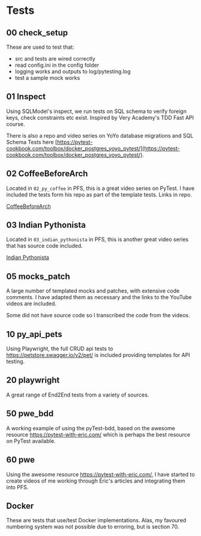 # Tests
 
## 00 check_setup

These are used to test that:

- src and tests are wired correctly
- read config.ini in the config folder
- logging works and outputs to log/pytesting.log
- test a sample mock works

## 01 Inspect

Using SQLModel's inspect, we run tests on SQL schema to verify foreign keys, check constraints etc exist. Inspired by Very Academy's TDD Fast API course.

There is also a repo and video series on YoYo database migrations and SQL Schema Tests here [https://pytest-cookbook.com/toolbox/docker_postgres_yoyo_pytest/](https://pytest-cookbook.com/toolbox/docker_postgres_yoyo_pytest/).

## 02 CoffeeBeforeArch 

Located in `02_py_coffee` in PFS, this is a great video series on PyTest. I have included the tests form his repo as part of the template tests. Links in repo.

[CoffeeBeforeArch](https://www.youtube.com/playlist?list=PLxNPSjHT5qvuZ_JT1bknzrS8YqLiMjNpS)

## 03 Indian Pythonista

Located in `03_indian_pythonista` in PFS, this is another great video series that has source code included.

[Indian Pythonista](https://www.youtube.com/playlist?list=PLyb_C2HpOQSBWGekd7PfhHnb9GnqDgrxS)

## 05 mocks_patch

A large number of templated mocks and patches, with extensive code comments. I have adapted them as necessary and the links to the YouTube videos are included.

Some did not have source code so I transcribed the code from the videos.

## 10 py_api_pets

Using Playwright, the full CRUD api tests to https://petstore.swagger.io/v2/pet/ is included providing templates for API testing.

## 20 playwright

A great range of End2End tests from a variety of sources.

## 50 pwe_bdd

A working example of using the pyTest-bdd, based on the awesome resource https://pytest-with-eric.com/ which is perhaps the best resource on PyTest available.

## 60 pwe

Using the awesome resource https://pytest-with-eric.com/, I have started to create videos of me working through Eric's articles and integrating them into PFS.

## Docker

These are tests that use/test Docker implementations. Alas, my favoured numbering system was not possible due to erroring, but is section 70.



<br>

